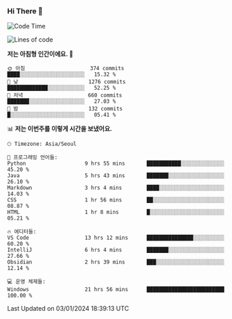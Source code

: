 ### Hi There 👋


<!---
- 👋 Hi, I’m @muyaaho
- 👀 I’m interested in ...
- 🌱 I’m currently learning ...
- 💞️ I’m looking to collaborate on ...
- 📫 How to reach me ...
--->
<!--- plz
muyaaho/muyaaho is a ✨ special ✨ repository because its `README.md` (this file) appears on your GitHub profile.
You can click the Preview link to take a look at your changes.
<a href="https://hits.seeyoufarm.com"><img src="https://hits.seeyoufarm.com/api/count/incr/badge.svg?url=https%3A%2F%2Fgithub.com%2Fejaman&count_bg=%23000000&title_bg=%23000000&icon=github.svg&icon_color=%23FFFFFF&title=Github&edge_flat=true"/></a>
   --->
   
<!--START_SECTION:waka-->
![Code Time](http://img.shields.io/badge/Code%20Time-348%20hrs%2032%20mins-blue)

![Lines of code](https://img.shields.io/badge/%EC%A0%80%EB%8A%94%20%EC%97%AC%ED%83%9C%EA%B9%8C%EC%A7%80%20-703.8%20thousand%20%EC%A4%84%EC%9D%98%20%EC%BD%94%EB%93%9C%EB%A5%BC%20%EC%9E%91%EC%84%B1%ED%96%88%EC%96%B4%EC%9A%94.-blue)

**저는 아침형 인간이에요. 🐤** 

```text
🌞 아침                     374 commits         ████░░░░░░░░░░░░░░░░░░░░░   15.32 % 
🌆 낮　                     1276 commits        █████████████░░░░░░░░░░░░   52.25 % 
🌃 저녁                     660 commits         ███████░░░░░░░░░░░░░░░░░░   27.03 % 
🌙 밤　                     132 commits         █░░░░░░░░░░░░░░░░░░░░░░░░   05.41 % 
```


📊 **저는 이번주를 이렇게 시간을 보냈어요.** 

```text
🕑︎ Timezone: Asia/Seoul

💬 프로그래밍 언어들: 
Python                   9 hrs 55 mins       ███████████░░░░░░░░░░░░░░   45.20 % 
Java                     5 hrs 43 mins       ███████░░░░░░░░░░░░░░░░░░   26.10 % 
Markdown                 3 hrs 4 mins        ████░░░░░░░░░░░░░░░░░░░░░   14.03 % 
CSS                      1 hr 56 mins        ██░░░░░░░░░░░░░░░░░░░░░░░   08.87 % 
HTML                     1 hr 8 mins         █░░░░░░░░░░░░░░░░░░░░░░░░   05.21 % 

🔥 에디터들: 
VS Code                  13 hrs 12 mins      ███████████████░░░░░░░░░░   60.20 % 
IntelliJ                 6 hrs 4 mins        ███████░░░░░░░░░░░░░░░░░░   27.66 % 
Obsidian                 2 hrs 39 mins       ███░░░░░░░░░░░░░░░░░░░░░░   12.14 % 

💻 운영 체제들: 
Windows                  21 hrs 56 mins      █████████████████████████   100.00 % 
```


 Last Updated on 03/01/2024 18:39:13 UTC
<!--END_SECTION:waka-->

